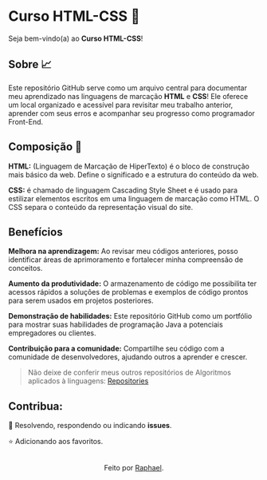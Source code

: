 # Curso HTML-CSS 📰

Seja bem-vindo(a) ao **Curso HTML-CSS**! 

## Sobre 📈 

Este repositório GitHub serve como um arquivo central para documentar meu aprendizado nas linguagens de marcação **HTML** e **CSS**! Ele oferece um local organizado e acessível para revisitar meu trabalho anterior, aprender com seus erros e acompanhar seu progresso como programador Front-End.

## Composição 📍

**HTML:** (Linguagem de Marcação de HiperTexto) é o bloco de construção mais básico da web. Define o significado e a estrutura do conteúdo da web.

**CSS:** é chamado de linguagem Cascading Style Sheet e é usado para estilizar elementos escritos em uma linguagem de marcação como HTML. O CSS separa o conteúdo da representação visual do site.

## Benefícios

**Melhora na aprendizagem:** Ao revisar meu códigos anteriores, posso identificar áreas de aprimoramento e fortalecer minha compreensão de conceitos.

**Aumento da produtividade:** O armazenamento de código me possibilita ter acessos rápidos a soluções de problemas e exemplos de código prontos para serem usados em projetos posteriores.

**Demonstração de habilidades:** Este repositório GitHub como um portfólio para mostrar suas habilidades de programação Java a potenciais empregadores ou clientes.

**Contribuição para a comunidade:** Compartilhe seu código com a comunidade de desenvolvedores, ajudando outros a aprender e crescer.


>Não deixe de conferir meus outros repositórios de Algoritmos aplicados à linguagens: [Repositories][]

[Repositories]: https://github.com/thundercowboy?tab=repositories

## Contribua:
 
🚀 Resolvendo, respondendo ou indicando **issues**.

⭐ Adicionando aos favoritos.

##
<div align="center">Feito por <a href="https://github.com/thundercowboy">Raphael</a>.</div>